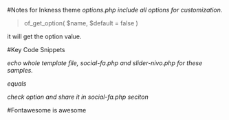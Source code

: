 #Notes for Inkness theme
*options.php include all options for customization.*

> of_get_option( $name, $default = false )

it will get the option value.

#Key Code Snippets

> <?php get_template_part('social', 'fa'); ?> 
  <?php get_template_part('slider', 'nivo'); ?>

*echo whole template file, social-fa.php and slider-nivo.php for these samples.*

> <?php get_template_part('sidebar', 'footer'); ?>
  *equals*
  <?php get_sidebar('footer'); ?>

*check option and share it in social-fa.php seciton*
>  <?php if ( of_get_option('weibo', true) != "") { ?>
   
   <a target="_blank" href="<?php echo esc_url(of_get_option('weibo', true)); ?>" title="微博" >
   
   <i class="social-icon fa fa-weibo"  aria-hidden="true"></i></a>

   <?php } ?>


#Fontawesome is awesome